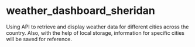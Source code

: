 # weather_dashboard_sheridan
Using API to retrieve and display weather data for different cities across the country. Also, with the help of local storage, information for specific cities will be saved for reference. 
